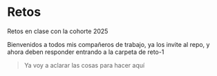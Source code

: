 # Retos
Retos en clase con la cohorte  2025<br>

Bienvenidos a todos mis compañeros de trabajo, ya los invite al repo, y ahora deben responder entrando a la carpeta de reto-1<br>

> Ya voy a aclarar las cosas para hacer aquí


